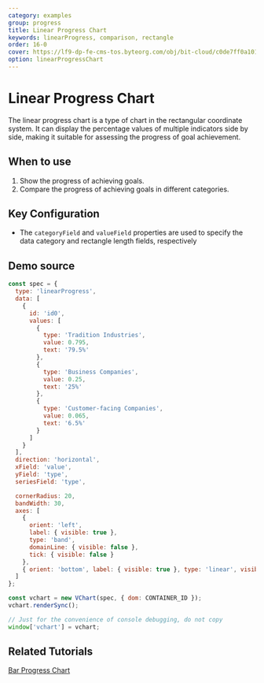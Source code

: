 ```yaml
---
category: examples
group: progress
title: Linear Progress Chart
keywords: linearProgress, comparison, rectangle
order: 16-0
cover: https://lf9-dp-fe-cms-tos.byteorg.com/obj/bit-cloud/c0de7ff0a101bd4cb25c81702.png
option: linearProgressChart
---
```


# Linear Progress Chart

The linear progress chart is a type of chart in the rectangular coordinate system. It can display the percentage values of multiple indicators side by side, making it suitable for assessing the progress of goal achievement.

## When to use

1. Show the progress of achieving goals.
2. Compare the progress of achieving goals in different categories.

## Key Configuration

- The `categoryField` and `valueField` properties are used to specify the data category and rectangle length fields, respectively

## Demo source

```javascript livedemo
const spec = {
  type: 'linearProgress',
  data: [
    {
      id: 'id0',
      values: [
        {
          type: 'Tradition Industries',
          value: 0.795,
          text: '79.5%'
        },
        {
          type: 'Business Companies',
          value: 0.25,
          text: '25%'
        },
        {
          type: 'Customer-facing Companies',
          value: 0.065,
          text: '6.5%'
        }
      ]
    }
  ],
  direction: 'horizontal',
  xField: 'value',
  yField: 'type',
  seriesField: 'type',

  cornerRadius: 20,
  bandWidth: 30,
  axes: [
    {
      orient: 'left',
      label: { visible: true },
      type: 'band',
      domainLine: { visible: false },
      tick: { visible: false }
    },
    { orient: 'bottom', label: { visible: true }, type: 'linear', visible: false }
  ]
};

const vchart = new VChart(spec, { dom: CONTAINER_ID });
vchart.renderSync();

// Just for the convenience of console debugging, do not copy
window['vchart'] = vchart;
```

## Related Tutorials

[Bar Progress Chart](link)
